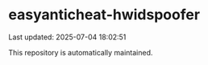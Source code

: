 # easyanticheat-hwidspoofer

Last updated: 2025-07-04 18:02:51

This repository is automatically maintained.
